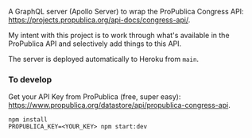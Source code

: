 A GraphQL server (Apollo Server) to wrap the ProPublica Congress API: https://projects.propublica.org/api-docs/congress-api/.

My intent with this project is to work through what's available in the ProPublica API and selectively add things to this API.

The server is deployed automatically to Heroku from `main`.

### To develop

Get your API Key from ProPublica (free, super easy): https://www.propublica.org/datastore/api/propublica-congress-api.

```
npm install
PROPUBLICA_KEY=<YOUR_KEY> npm start:dev
```
